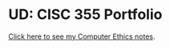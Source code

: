 # UD: CISC 355 Portfolio

[Click here to see my Computer Ethics notes](https://villemarette.me/ud/engl410/).
